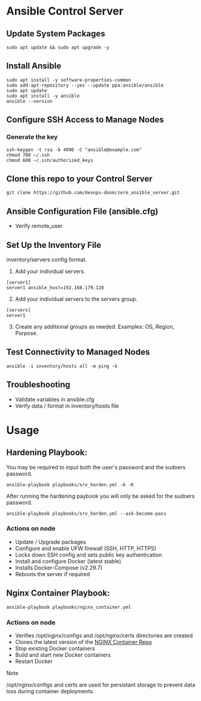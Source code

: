 # Ansible Control Server

## Update System Packages
```
sudo apt update && sudo apt upgrade -y
```

## Install Ansible
```
sudo apt install -y software-properties-common
sudo add-apt-repository --yes --update ppa:ansible/ansible
sudo apt update
sudo apt install -y ansible
ansible --version
```

## Configure SSH Access to Manage Nodes

### Generate the key
```
ssh-keygen -t rsa -b 4096 -C "ansible@example.com"
chmod 700 ~/.ssh
chmod 600 ~/.ssh/authorized_keys
```

## Clone this repo to your Control Server
```
git clone https://github.com/devops-donm/zero_ansible_server.git
```

## Ansible Configuration File (ansible.cfg)
- Verify remote_user

## Set Up the Inventory File
inventory/servers config format.

1. Add your individual servers.
```
[server1]
server1 ansible_host=192.168.179.128
```

2. Add your individual servers to the servers group.
```
[servers]
server1
```

3. Create any additional groups as needed. Examples: OS, Region, Purpose.

## Test Connectivity to Managed Nodes
```
ansible -i inventory/hosts all -m ping -k
```

## Troubleshooting
- Validate variables in ansible.cfg
- Verify data / format in inventory/hosts file

# Usage
## Hardening Playbook:
You may be required to input both the user's password and the sudoers password.

`ansible-playbook playbooks/srv_harden.yml -k -K`

After running the hardening paybook you will only be asked for the sudoers password.

`ansible-playbook playbooks/srv_harden.yml --ask-become-pass`

### Actions on node
- Update / Upgrade packages
- Configure and enable UFW firewall (SSH, HTTP, HTTPS)
- Locks down SSH config and sets public key authentication
- Install and configure Docker (latest stable)
- Installs Docker-Compose (v2.29.7)
- Reboots the server if required

## Nginx Container Playbook:

`ansible-playbook playbooks/nginx_container.yml`

### Actions on node
- Verifies /opt/nginx/configs and /opt/nginx/certs directories are created
- Clones the latest version of the [NGINX Container Repo](https://github.com/devops-donm/nginx_container)
- Stop existing Docker containers
- Build and start new Docker containers
- Restart Docker

> [!NOTE]
> /opt/nginx/configs and certs are used for persistant storage to prevent data loss during container deployments.
